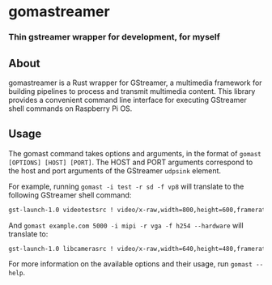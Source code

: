 # gomastreamer

### Thin gstreamer wrapper for development, for myself

## About

gomastreamer is a Rust wrapper for GStreamer, a multimedia framework for building pipelines to process and transmit multimedia content. This library provides a convenient command line interface for executing GStreamer shell commands on Raspberry Pi OS.

## Usage

The gomast command takes options and arguments, in the format of `gomast [OPTIONS] [HOST] [PORT]`. The HOST and PORT arguments correspond to the host and port arguments of the GStreamer `udpsink` element.

For example, running `gomast -i test -r sd -f vp8` will translate to the following GStreamer shell command:

```sh
gst-launch-1.0 videotestsrc ! video/x-raw,width=800,height=600,framerate=30/1 ! videoconvert ! vp8enc ! rtpvp8pay ! udpsink host=http://localhost port=8080
```

And `gomast example.com 5000 -i mipi -r vga -f h254 --hardware` will translate to:

```sh
gst-launch-1.0 libcamerasrc ! video/x-raw,width=640,height=480,framerate=30/1 ! videoconvert ! v4l2h264enc 'video/x-h254,level=(string)4' ! rtph264pay ! udpsink host=example.com port=5000
```

For more information on the available options and their usage, run `gomast --help`.
